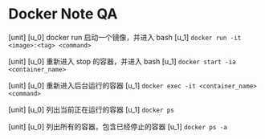 # Docker Note QA

[unit]
[u_0]
docker run 启动一个镜像，并进入 bash
[u_1]
`docker run -it <image>:<tag> <command>`

[unit]
[u_0]
重新进入 stop 的容器，并进入 bash
[u_1]
`docker start -ia <container_name>`

[unit]
[u_0]
重新进入后台运行的容器
[u_1]
`docker exec -it <container_name> <command>`

[unit]
[u_0]
列出当前正在运行的容器
[u_1]
`docker ps`

[unit]
[u_0]
列出所有的容器，包含已经停止的容器
[u_1]
`docker ps -a`